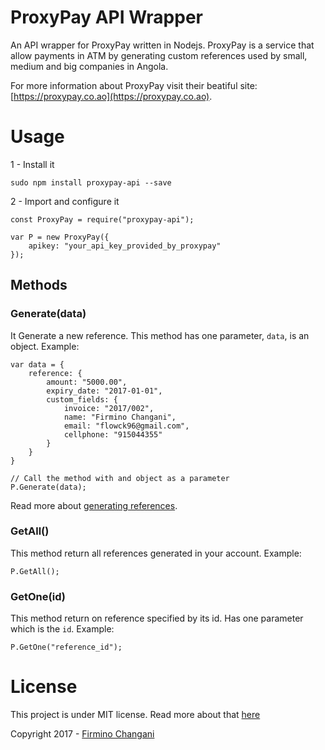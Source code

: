 # ProxyPay API Wrapper

An API wrapper for ProxyPay written in Nodejs. ProxyPay is a service that allow payments in ATM by generating custom references used by small, medium and big companies in Angola.

For more information about ProxyPay visit their beatiful site: [https://proxypay.co.ao](https://proxypay.co.ao).

# Usage

1 - Install it

	sudo npm install proxypay-api --save

2 - Import and configure it
	
	const ProxyPay = require("proxypay-api");

	var P = new ProxyPay({
		apikey: "your_api_key_provided_by_proxypay"
	});

## Methods

### Generate(data)

It Generate a new reference. This method has one parameter, `data`, is an object. Example:

	var data = {
		reference: {
			amount: "5000.00",
			expiry_date: "2017-01-01",
			custom_fields: {
				invoice: "2017/002",
				name: "Firmino Changani",
				email: "flowck96@gmail.com",
				cellphone: "915044355"
			}
		}
	}

	// Call the method with and object as a parameter
	P.Generate(data);

Read more about [generating references](https://developer.proxypay.co.ao/#generate-a-new-reference).

### GetAll()

This method return all references generated in your account. Example:

	P.GetAll();


### GetOne(id)

This method return on reference specified by its id. Has one parameter which is the `id`. Example:

	P.GetOne("reference_id");




# License

This project is under MIT license. Read more about that [here](LICENSE.md)

Copyright 2017 - [Firmino Changani](http://github.com/flowck)
